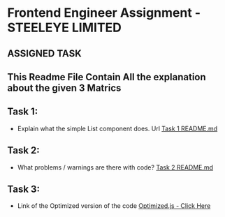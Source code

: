 # Frontend Engineer Assignment - STEELEYE LIMITED

## ASSIGNED TASK


## This Readme File Contain All the explanation about the given 3 Matrics 

## Task 1: 
- Explain what the simple List component does. Url <a href="https://github.com/sidharth9661/Sidharth-Pansari_Frontend-Developers_React.js/blob/master/explanationOfList.md">Task 1 README.md</a> 

## Task 2: 
- What problems / warnings are there with code? <a href="https://github.com/sidharth9661/Sidharth-Pansari_Frontend-Developers_React.js/blob/master/CodeWarning.md">Task 2 README.md</a> 

## Task 3:
- Link of the Optimized version of the code <a href="https://github.com/sidharth9661/Sidharth-Pansari_Frontend-Developers_React.js/blob/master/Codes/improvedversion.js">Optimized.js - Click Here</a>
